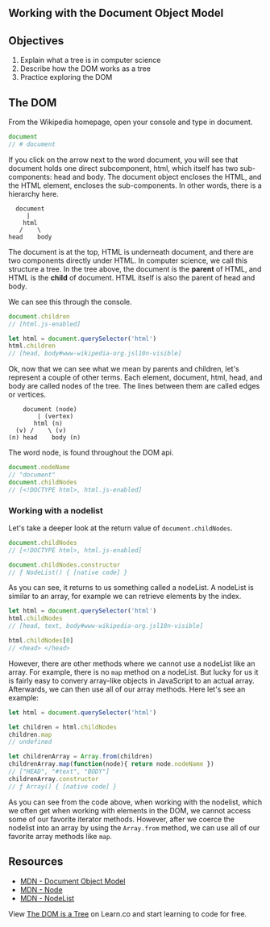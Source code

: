 Working with the Document Object Model
---

## Objectives

1. Explain what a tree is in computer science
2. Describe how the DOM works as a tree
3. Practice exploring the DOM

## The DOM

From the Wikipedia homepage, open your console and type in document.  

```javascript
document
// # document
```

If you click on the arrow next to the word document, you will see that document holds one direct subcomponent, html, which itself has two sub-components: head and body.  The document object encloses the HTML, and the HTML element, encloses the sub-components.  In other words, there is a hierarchy here.   

``` shell
  document
     |
    html
   /    \
head    body
```

The document is at the top, HTML is underneath document, and there are two components directly under HTML.  In computer science, we call this structure a tree.  In the tree above, the document is the **parent** of HTML, and HTML is the **child** of document.  HTML itself is also the parent of head and body.    

We can see this through the console.  

```js
document.children
// [html.js-enabled]

let html = document.querySelector('html')
html.children
// [head, body#www-wikipedia-org.jsl10n-visible]
```

Ok, now that we can see what we mean by parents and children, let's represent a couple of other terms.  Each element, document, html, head, and body are called nodes of the tree.  The lines between them are called edges or vertices.  

``` shell
    document (node)
        | (vertex)
       html (n)
  (v) /    \ (v)
(n) head    body (n)
```

The word node, is found throughout the DOM api.

```javascript
document.nodeName
// "document"
document.childNodes
// [<!DOCTYPE html>, html.js-enabled]
```

### Working with a nodelist

Let's take a deeper look at the return value of `document.childNodes`.  

```js
document.childNodes
// [<!DOCTYPE html>, html.js-enabled]

document.childNodes.constructor
// ƒ NodeList() { [native code] }
```

As you can see, it returns to us something called a nodeList.  A nodeList is similar to an array, for example we can retrieve elements by the index.

```js
let html = document.querySelector('html')
html.childNodes
// [head, text, body#www-wikipedia-org.jsl10n-visible]

html.childNodes[0]
// <head> </head>
```

However, there are other methods where we cannot use a nodeList like an array.  For example, there is no `map` method on a nodeList.  But lucky for us it is fairly easy to convery array-like objects in JavaScript to an actual array.  Afterwards, we can then use all of our array methods.  Here let's see an example:

```js
let html = document.querySelector('html')

let children = html.childNodes
children.map
// undefined

let childrenArray = Array.from(children)
childrenArray.map(function(node){ return node.nodeName })
// ["HEAD", "#text", "BODY"]
childrenArray.constructor
// ƒ Array() { [native code] }
```

As you can see from the code above, when working with the nodelist, which we often get when working with elements in the DOM, we cannot access some of our favorite iterator methods.  However, after we coerce the nodelist into an array by using the `Array.from` method, we can use all of our favorite array methods like `map`.

## Resources

- [MDN - Document Object Model](https://developer.mozilla.org/en-US/docs/Web/API/Document_Object_Model)
- [MDN - Node](https://developer.mozilla.org/en-US/docs/Web/API/Node)
- [MDN - NodeList](https://developer.mozilla.org/en-US/docs/Web/API/NodeList)

<p class='util--hide'>View <a href='https://learn.co/lessons/the-dom-is-a-tree'>The DOM is a Tree</a> on Learn.co and start learning to code for free.</p>
